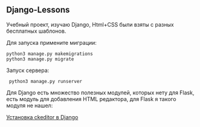 ## Django-Lessons
Учебный проект, изучаю Django, Html+CSS были взяты с разных бесплатных
шаблонов.

Для запуска примените миграции:

    python3 manage.py makemigrations
    python3 manage.py migrate

Запуск сервера:

     python3 manage.py runserver


Для Django есть множество полезных модулей, которых нету для Flask,
есть модуль для добавления HTML редактора, для Flask я такого модуля не 
нашел:

[Установка ckeditor в Django](http://djangonauts.ru/content/ustanovka-vizualnogo-redaktora-ckeditor-v-django/)

    


